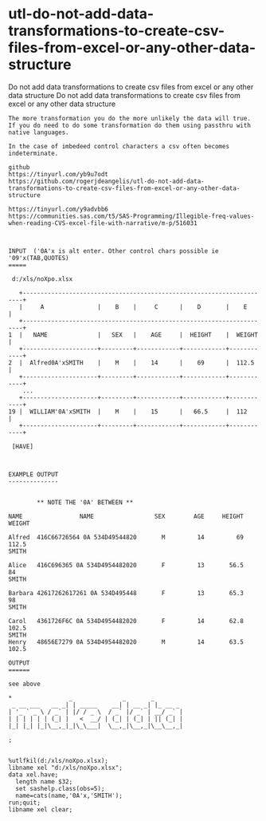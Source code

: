 # utl-do-not-add-data-transformations-to-create-csv-files-from-excel-or-any-other-data-structure
Do not add data transformations to create csv files from excel or any other data structure
    Do not add data transformations to create csv files from excel or any other data structure

    The more transformation you do the more unlikely the data will true.
    If you do need to do some transformation do them using passthru with native languages.

    In the case of imbedeed control characters a csv often becomes indeterminate.

    github
    https://tinyurl.com/yb9u7odt
    https://github.com/rogerjdeangelis/utl-do-not-add-data-transformations-to-create-csv-files-from-excel-or-any-other-data-structure

    https://tinyurl.com/y9advbb6
    https://communities.sas.com/t5/SAS-Programming/Illegible-freq-values-when-reading-CVS-excel-file-with-narrative/m-p/516031



    INPUT  ('0A'x is alt enter. Other control chars possible ie '09'x(TAB,QUOTES)
    =====

     d:/xls/noXpo.xlsx

       +----------------------------------------------------------------------+
       |     A               |    B    |     C      |    D       |    E       |
       +----------------------------------------------------------------------+
    1  |   NAME              |   SEX   |    AGE     |  HEIGHT    |  WEIGHT    |
       +---------------------+---------+------------+------------+------------+
    2  |  Alfred0A'xSMITH    |    M    |    14      |    69      |  112.5     |
       +---------------------+---------+------------+------------+------------+
        ...
       +---------------------+---------+------------+------------+------------+
    19 |  WILLIAM'0A'xSMITH  |    M    |    15      |   66.5     |  112       |
       +---------------------+---------+------------+------------+------------+

     [HAVE]



    EXAMPLE OUTPUT
    --------------


            ** NOTE THE '0A' BETWEEN **

    NAME                NAME                 SEX        AGE     HEIGHT     WEIGHT

    Alfred  416C66726564 0A 534D49544820       M         14         69      112.5
    SMITH

    Alice   416C696365 0A 534D4954482020       F         13       56.5         84
    SMITH

    Barbara 42617262617261 0A 534D495448       F         13       65.3         98
    SMITH

    Carol   4361726F6C 0A 534D4954482020       F         14       62.8      102.5
    SMITH
    Henry   48656E7279 0A 534D4954482020       M         14       63.5      102.5

    OUTPUT
    ======

    see above

    *                _              _       _
     _ __ ___   __ _| | _____    __| | __ _| |_ __ _
    | '_ ` _ \ / _` | |/ / _ \  / _` |/ _` | __/ _` |
    | | | | | | (_| |   <  __/ | (_| | (_| | || (_| |
    |_| |_| |_|\__,_|_|\_\___|  \__,_|\__,_|\__\__,_|

    ;


    %utlfkil(d:/xls/noXpo.xlsx);
    libname xel "d:/xls/noXpo.xlsx";
    data xel.have;
      length name $32;
      set sashelp.class(obs=5);
      name=cats(name,'0A'x,'SMITH');
    run;quit;
    libname xel clear;

